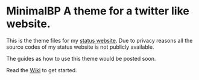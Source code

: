 # MinimalBP A theme for a twitter like website. 

This is the theme files for my [status website](https://status.blackpiratex.com). Due to privacy reasons all the source codes of my status website is not publicly available. 

The guides as how to use this theme would be posted soon.

Read the [Wiki](https://wiki.minimalbp.blackpiratex.com) to get started.
